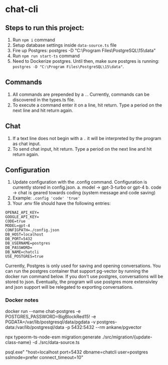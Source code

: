 # chat-cli

## Steps to run this project:
1. Run `npm i` command
2. Setup database settings inside `data-source.ts` file
3. Fire up Postgres: postgres -D "C:\Program Files\PostgreSQL\15\data"
4. Run `npm run start-ts` command
5. Need to Dockerize postgres. Until then, make sure postgres is running: `postgres -D "C:\Program Files\PostgreSQL\15\data"`.

## Commands
1. All commands are prepended by a `.`. Currently, commands can be discovered in the types.ts file.
2. To execute a command enter it on a line, hit return. Type a period on the next line and hit return again.

## Chat
1. If a text line does not begin with a `.` it will be interpreted by the program as chat input.
2. To send chat input, hit return. Type a period on the next line and hit return again.

## Configuration
1. Update configuration with the .config command. Configuration is currently stored in config.json. 
    a. model -> gpt-3-turbo or gpt-4
    b. code -> chat is geared towards coding (system message and code saving)
2. Example: `.config 'code' 'true'` 
3. Your .env file should have the following entries:
```
OPENAI_API_KEY=
GOOGLE_API_KEY=
CODE=true
MODEL=gpt-4
CONFIGPATH=./config.json
DB_HOST=localhost
DB_PORT=5432
DB_USERNAME=postgres
DB_PASSWORD=
DB_NAME=chatcli
USE_POSTGRES=true
```
Currently, Postgres is only used for saving and opening conversations. You can run the postgres container that support pg-vector by running the docker run command below. If you don't use postgres, conversations will be stored to json. Eventually, the program will use postgres more extensivley and json support will be relegated to exporting conversations.

### Docker notes

docker run --name chat-postgres -e POSTGRES_PASSWORD=BigBlockRed15! -e PGDATA=/var/lib/postgresql/data/pgdata -v postgres-data:/var/lib/postgresql/data -p 5432:5432 --rm ankane/pgvector

npx typeorm-ts-node-esm migration:generate ./src/migration/{update-class-name} -d ./src/data-source.ts

psql.exe" "host=localhost port=5432 dbname=chatcli user=postgres sslmode=prefer connect_timeout=10"